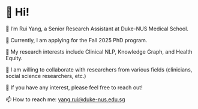 # 👋 Hi!

👀 I’m Rui Yang, a Senior Research Assistant at Duke-NUS Medical School. 

🙏 Currently, I am applying for the Fall 2025 PhD program.

🌱 My research interests include Clinical NLP, Knowledge Graph, and Health Equity.

🤔 I am willing to collaborate with researchers from various fields (clinicians, social science researchers, etc.)

💬 If you have any interest, please feel free to reach out!

📫 How to reach me: yang.rui@duke-nus.edu.sg

<!--
**ruiyang-medinfo/ruiyang-medinfo** is a ✨ _special_ ✨ repository because its `README.md` (this file) appears on your GitHub profile.



- 🔭 I’m currently working on ...
- 🌱 I’m currently learning ...
- 👯 I’m looking to collaborate on ...
- 🤔 I’m looking for help with ...
- 💬 Ask me about ...
- 📫 How to reach me: ...
- 😄 Pronouns: ...
- ⚡ Fun fact: ...
-->
